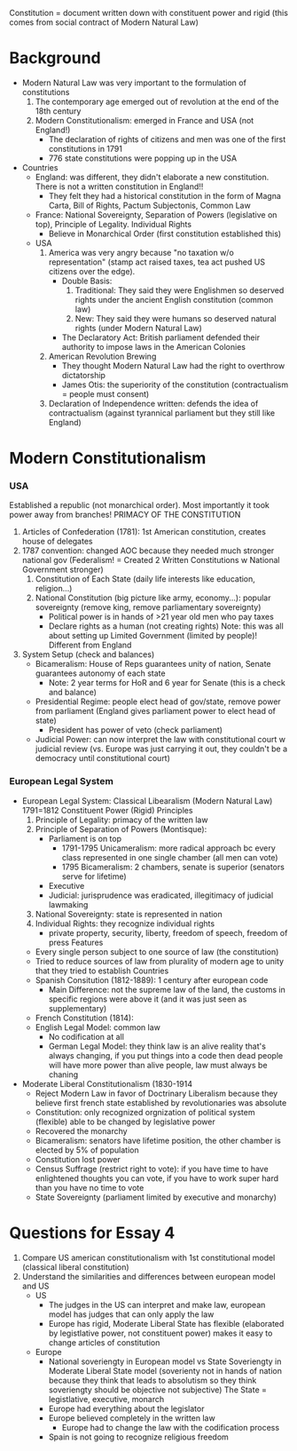 Constitution = document written down with constituent power and rigid (this comes from social contract of Modern Natural Law)
# Background
- Modern Natural Law was very important to the formulation of constitutions
	1. The contemporary age emerged out of revolution at the end of the 18th century
	2. Modern Constitutionalism: emerged in France and USA (not England!)
		- The declaration of rights of citizens and men was one of the first constitutions in 1791
		- 776 state constitutions were popping up in the USA
- Countries 
	- England: was different, they didn't elaborate a new constitution. There is not a written constitution in England!!
		- They felt they had a historical constitution in the form of Magna Carta, Bill of Rights, Pactum Subjectonis, Common Law
	- France: National Sovereignty, Separation of Powers (legislative on top), Principle of Legality. Individual Rights
		- Believe in Monarchical Order (first constitution established this)
	- USA
		1. America was very angry because "no taxation w/o representation" (stamp act raised taxes, tea act pushed US citizens over the edge). 
			- Double Basis: 
				1. Traditional: They said they were Englishmen so deserved rights under the ancient English constitution (common law)
				2. New: They said they were humans so deserved natural rights (under Modern Natural Law)
			- The Declaratory Act: British parliament defended their authority to impose laws in the American Colonies
		2. American Revolution Brewing 
			- They thought Modern Natural Law had the right to overthrow dictatorship
			- James Otis: the superiority of the constitution (contractualism = people must consent)
		3. Declaration of Independence written: defends the idea of contractualism (against tyrannical parliament but they still like England)
# Modern Constitutionalism
### USA
Established a republic (not monarchical order). Most importantly it took power away from branches! PRIMACY OF THE CONSTITUTION
1. Articles of Confederation (1781): 1st American constitution, creates house of delegates 
2. 1787 convention: changed AOC because they needed much stronger national gov (Federalism! = Created 2 Written Constitutions w National Government stronger)
	1. Constitution of Each State (daily life interests like education, religion...)
	2. National Constitution (big picture like army, economy...): popular sovereignty (remove king, remove parliamentary sovereignty)
		- Political power is in hands of >21 year old men who pay taxes
		- Declare rights as a human (not creating rights)
	Note: this was all about setting up Limited Government (limited by people)! Different from England 
3. System Setup (check and balances)
	- Bicameralism: House of Reps guarantees unity of nation, Senate guarantees autonomy of each state 
		- Note: 2 year terms for HoR and 6 year for Senate (this is a check and balance)
	- Presidential Regime: people elect head of gov/state, remove power from parliament (England gives parliament power to elect head of state)
		- President has power of veto (check parliament)
	- Judicial Power: can now interpret the law with constitutional court w judicial review (vs. Europe was just carrying it out, they couldn't be a democracy until constitutional court)
### European Legal System
- European Legal System: Classical Libearalism (Modern Natural Law) 1791=1812 Constituent Power (Rigid)
	Principles
	1. Principle of Legality: primacy of the written law 
	2. Principle of Separation of Powers (Montisque): 
		- Parliament is on top 
			- 1791-1795 Unicameralism: more radical approach bc every class represented in one single chamber (all men can vote)
			- 1795 Bicameralism: 2 chambers, senate is superior (senators serve for lifetime)
		- Executive
		- Judicial: jurisprudence was eradicated, illegitimacy of judicial lawmaking 
	3. National Sovereignty: state is represented in nation 
	4. Individual Rights: they recognize individual rights
		- private property, security, liberty, freedom of speech, freedom of press
	Features
	- Every single person subject to one source of law (the constitution)
	- Tried to reduce sources of law from plurality of modern age to unity that they tried to establish
	Countries
	- Spanish Consitution (1812-1889): 1 century after european code
		- Main Difference: not the supreme law of the land, the customs in specific regions were above it (and it was just seen as supplementary)
	- French Constitution (1814): 
	- English Legal Model: common law
		- No codification at all
		- German Legal Model: they think law is an alive reality that's always changing, if you put things into a code then dead people will have more power than alive people, law must always be chaning
- Moderate Liberal Constitutionalism (1830-1914
	- Reject Modern Law in favor of Doctrinary Liberalism because they believe first french state established by revolutionaries was absolute 
	- Constitution: only recognized orgnization of political system (flexible) able to be changed by legislative power
	- Recovered the monarchy
	- Bicameralism: senators have lifetime position, the other chamber is elected by 5% of population 
	- Constitution lost power
	- Census Suffrage (restrict right to vote): if you have time to have enlightened thoughts you can vote, if you have to work super hard than you have no time to vote
	- State Sovereignty (parliament limited by executive and monarchy)

# Questions for Essay 4
1. Compare US american constitutionalism with 1st constitutional model (classical liberal constitution)
2. Understand the similarities and differences between european model and US
	- US
		- The judges in the US can interpret and make law, european model has judges that can only apply the law
		- Europe has rigid, Moderate Liberal State has flexible (elaborated by legistlative power, not constituent power) makes it easy to change articles of constitution
	- Europe
		- National soveriengty in European model vs State Soveriengty in Moderate Liberal State model (soverienty not in hands of nation because they think that leads to absolutism so they think soveriengty should be objective not subjective) The State = legistlative, executive, monarch 
		- Europe had everything about the legislator
		- Europe believed completely in the written law
			- Europe had to change the law with the codification process
		- Spain is not going to recognize religious freedom 